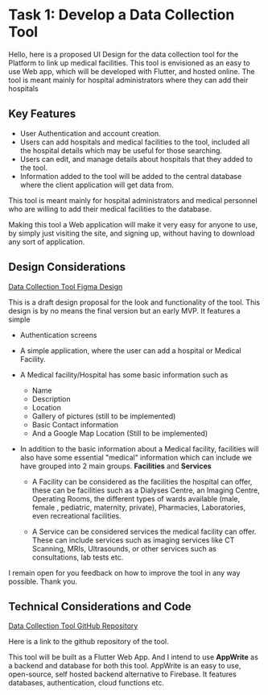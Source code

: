 # Task 1: Develop a Data Collection Tool



Hello, here is a proposed UI Design for the data collection tool for the Platform to link up medical facilities. This tool is envisioned as an easy to use Web app, which will be developed with Flutter, and hosted online. The tool is meant mainly for hospital administrators where they can add their hospitals

## Key Features

- User Authentication and account creation.
- Users can add hospitals and medical facilities to the tool, included all the hospital details which may be useful for those searching.
- Users can edit, and manage details about hospitals that they added to the tool.
- Information added to the tool will be added to the central database where the client application will get data from.

This tool is meant mainly for hospital administrators and medical personnel who are willing to add their medical facilities to the database.

Making this tool a Web application will make it very easy for anyone to use, by simply just visiting the site, and signing up, without having to download any sort of application.



## Design Considerations

[Data Collection Tool Figma Design](https://www.figma.com/proto/2XpR22cOaDDZGy8At1Q5xd/Mboa-Lab-Data-Collection--Tool?node-id=9-879&scaling=min-zoom&page-id=9%3A626)

This is a draft design proposal for the look and functionality of the tool. This design is by no means the final version but an early MVP. It features a simple

- Authentication screens

- A simple application, where the user can add a hospital or Medical Facility.

- A Medical facility/Hospital has some basic information such as 

  - Name
  - Description
  - Location
  - Gallery of pictures (still to be implemented)
  - Basic Contact information
  - And a Google Map Location (Still to be implemented)

- In addition to the basic information about a Medical facility, facilities will also have some essential "medical" information which can include we have grouped into 2 main groups. **Facilities** and **Services**

  - A Facility can be considered as the facilities the hospital can offer, these can be facilities such as a Dialyses Centre, an Imaging Centre, Operating Rooms, the different types of wards available (male, female , pediatric, maternity, private), Pharmacies, Laboratories, even recreational facilities.

  - A Service can be considered services the medical facility can offer. These can include services such as imaging services like CT Scanning, MRIs, Ultrasounds, or other services such as consultations,  lab tests etc.

    

I remain open for you feedback on how to improve the tool in any way possible. Thank you.

  

## Technical Considerations and Code

[Data Collection Tool GitHub Repository](https://github.com/nlewin20/Mboalab_data_collection_tool)

Here is a link to the github repository of the tool.

This tool will be built as a Flutter Web App. And I intend to use **AppWrite** as a backend and database for both this tool. AppWrite is an easy to use, open-source, self hosted backend alternative to Firebase. It features databases, authentication, cloud functions etc.


